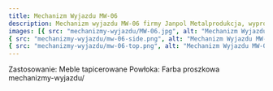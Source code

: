 ```yaml
---
title: Mechanizm Wyjazdu MW-06
description: Mechanizm wyjazdu MW-06 firmy Janpol Metalprodukcja, wyprodukowany jest do mebli tapicerowanych. Wykonany jest ze stali pokrytej farbą proszkową.
images: [{ src: "mechanizmy-wyjazdu/MW-06.jpg", alt: "Mechanizm Wyjazdu MW-06" },
{ src: "mechanizmy-wyjazdu/mw-06-side.png", alt: "Mechanizm Wyjazdu MW-06" },
{ src: "mechanizmy-wyjazdu/mw-06-top.png", alt: "Mechanizm Wyjazdu MW-06" }]
---
```


Zastosowanie: Meble tapicerowane
Powłoka: Farba proszkowa
mechanizmy-wyjazdu/
